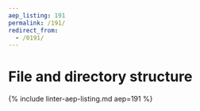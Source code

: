 ```yaml
---
aep_listing: 191
permalink: /191/
redirect_from:
  - /0191/
---
```


# File and directory structure

{% include linter-aep-listing.md aep=191 %}
